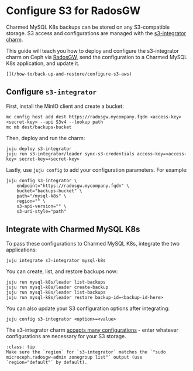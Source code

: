 # Configure S3 for RadosGW

Charmed MySQL K8s backups can be stored on any S3-compatible storage. S3 access and configurations are managed with the [s3-integrator charm](https://charmhub.io/s3-integrator).

This guide will teach you how to deploy and configure the s3-integrator charm on Ceph via [RadosGW](https://docs.ceph.com/en/quincy/man/8/radosgw/), send the configuration to a Charmed MySQL K8s application, and update it. 

```{seealso}
[](/how-to/back-up-and-restore/configure-s3-aws)
```

## Configure `s3-integrator`

First, install the MinIO client and create a bucket:

```shell
mc config host add dest https://radosgw.mycompany.fqdn <access-key> <secret-key> --api S3v4 --lookup path
mc mb dest/backups-bucket
```

Then, deploy and run the charm:

```shell
juju deploy s3-integrator
juju run s3-integrator/leader sync-s3-credentials access-key=<access-key> secret-key=<secret-key>
```

Lastly, use `juju config` to add your configuration parameters. For example:

```shell
juju config s3-integrator \
    endpoint="https://radosgw.mycompany.fqdn" \
    bucket="backups-bucket" \
    path="/mysql-k8s" \
    region="" \
    s3-api-version="" \
    s3-uri-style="path"
```

## Integrate with Charmed MySQL K8s

To pass these configurations to Charmed MySQL K8s, integrate the two applications:

```shell
juju integrate s3-integrator mysql-k8s
```

You can create, list, and restore backups now:

```shell
juju run mysql-k8s/leader list-backups
juju run mysql-k8s/leader create-backup
juju run mysql-k8s/leader list-backups
juju run mysql-k8s/leader restore backup-id=<backup-id-here>
```

You can also update your S3 configuration options after integrating:

```shell
juju config s3-integrator <option>=<value>
```

The s3-integrator charm [accepts many configurations](https://charmhub.io/s3-integrator/configure) - enter whatever configurations are necessary for your S3 storage.

```{admonition} MicroCeph tip
:class: tip
Make sure the `region` for `s3-integrator` matches the `"sudo microceph.radosgw-admin zonegroup list"` output (use `region="default"` by default).
```

